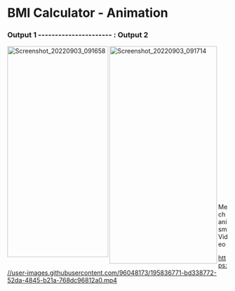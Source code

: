 # BMI Calculator - Animation


### Output 1 ---------------------- : Output 2                  


<p>
  <img align="left" src="https://user-images.githubusercontent.com/96048173/195836610-b2bd40cc-67be-4c49-baf2-10020aa84d4d.jpg" alt="Screenshot_20220903_091658" width=230 height=480/>
  
  <img align="left" src="https://user-images.githubusercontent.com/96048173/195836613-979de92e-ddef-454f-8e75-fb33d64fee33.jpg" alt="Screenshot_20220903_091714" width=245 height=495/>
  </br></br></br></br></br></br></br></br></br></br></br></br></br></br></br></br></br></br></br></br></br>
 Mechanism Video

  https://user-images.githubusercontent.com/96048173/195836771-bd338772-52da-4845-b21a-768dc96812a0.mp4
  </p>
  








